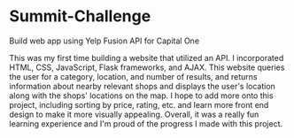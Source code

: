 # Summit-Challenge
Build web app using Yelp Fusion API for Capital One

This was my first time building a website that utilized an API. I incorporated HTML, CSS, JavaScript, Flask frameworks, and AJAX. This website queries the user for a category, location, and number of results, and returns information about nearby relevant shops and displays the user's location along with the shops' locations on the map. I hope to add more onto this project, including sorting by price, rating, etc. and learn more front end design to make it more visually appealing. Overall, it was a really fun learning experience and I'm proud of the progress I made with this project.

